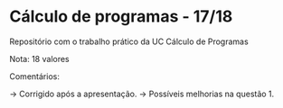# Cálculo de programas - 17/18

Repositório com o trabalho prático da UC Cálculo de Programas

Nota: 18 valores

Comentários:

-> Corrigido após a apresentação.
-> Possíveis melhorias na questão 1.
